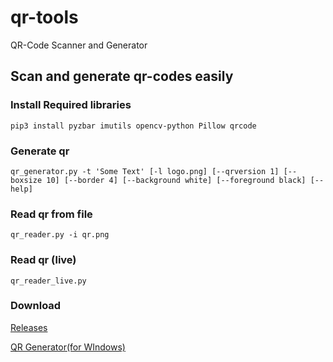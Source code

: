 # qr-tools
QR-Code Scanner and Generator

## Scan and generate qr-codes easily
### Install Required libraries
```
pip3 install pyzbar imutils opencv-python Pillow qrcode
```
### Generate qr
```
qr_generator.py -t 'Some Text' [-l logo.png] [--qrversion 1] [--boxsize 10] [--border 4] [--background white] [--foreground black] [--help]
```

### Read qr from file
```
qr_reader.py -i qr.png
```

### Read qr (live)
```
qr_reader_live.py
```

### Download
[Releases](https://github.com/coder12341/qr-tools/releases)

[QR Generator(for WIndows)](https://github.com/coder12341/qr-tools/releases)
